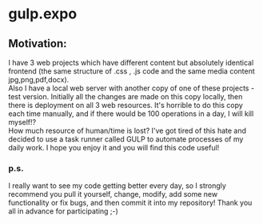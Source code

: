 # gulp.expo
<h2>Motivation:</h2>
I have 3 web projects which have different content but absolutely identical frontend (the same structure of .css , .js code and the same media content jpg,png,pdf,docx). <br>
Also I have a local web server with another copy of one of these projects - test version. Initially all the changes are made on this copy locally, then there is deployment on all 3 web resources. It's horrible to do this copy each time manually, and if there would be 100 operations in a day, I will kill myself!?<br>
How much resource of human/time is lost? I've got tired of this hate and decided to use a task runner called GULP to automate processes of my daily work. I hope you enjoy it and you will find this code useful!<br>

<h3>p.s.</h2>
  I really want to see my code getting better every day, so I strongly recommend you pull it yourself, change, modify, add some new functionality or fix bugs, and then commit it into my repository! Thank you all in advance for participating ;-)
